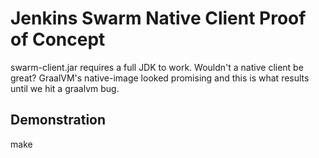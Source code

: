 # Jenkins Swarm Native Client Proof of Concept

swarm-client.jar requires a full JDK to work.  Wouldn't a native client be great?
GraalVM's native-image looked promising and this is what results until we hit a graalvm bug.

## Demonstration
make
